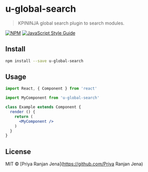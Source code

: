 # u-global-search

> KPININJA global search plugin to search modules.

[![NPM](https://img.shields.io/npm/v/u-global-search.svg)](https://www.npmjs.com/package/u-global-search) [![JavaScript Style Guide](https://img.shields.io/badge/code_style-standard-brightgreen.svg)](https://standardjs.com)

## Install

```bash
npm install --save u-global-search
```

## Usage

```jsx
import React, { Component } from 'react'

import MyComponent from 'u-global-search'

class Example extends Component {
  render () {
    return (
      <MyComponent />
    )
  }
}
```

## License

MIT © [Priya Ranjan Jena](https://github.com/Priya Ranjan Jena)
